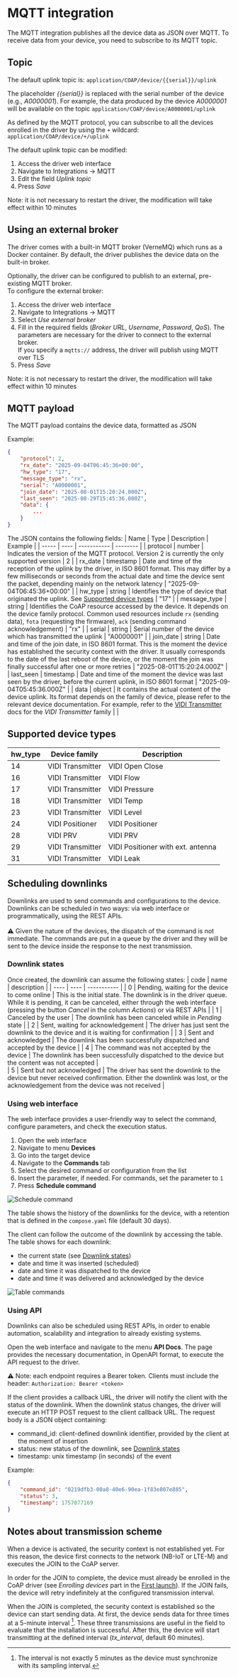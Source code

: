 # MQTT integration

The MQTT integration publishes all the device data as JSON over MQTT. To receive data from your device, you need to subscribe to its MQTT topic.

## Topic
The default uplink topic is: `application/COAP/device/{{serial}}/uplink`

The placeholder *{{serial}}* is replaced with the serial number of the device (e.g., *A0000001*). For example, the data produced by the device *A0000001* will be available on the topic `application/COAP/device/A0000001/uplink`

As defined by the MQTT protocol, you can subscribe to all the devices enrolled in the driver by using the `+` wildcard:   
`application/COAP/device/+/uplink`

The default uplink topic can be modified:
1. Access the driver web interface
2. Navigate to Integrations → MQTT
3. Edit the field *Uplink topic*
4. Press *Save*  

Note: it is not necessary to restart the driver, the modification will take effect within 10 minutes

## Using an external broker
The driver comes with a built-in MQTT broker (VerneMQ) which runs as a Docker container. By default, the driver publishes the device data on the built-in broker.

Optionally, the driver can be configured to publish to an external, pre-existing MQTT broker.  
To configure the external broker:
1. Access the driver web interface
2. Navigate to Integrations → MQTT
3. Select *Use external broker*
4. Fill in the required fields (*Broker URL*, *Username*, *Password*, *QoS*). The parameters are necessary for the driver to connect to the external broker.  
If you specify a `mqtts://` address, the driver will publish using MQTT over TLS
5. Press *Save*

Note: it is not necessary to restart the driver, the modification will take effect within 10 minutes

## MQTT payload
The MQTT payload contains the device data, formatted as JSON

Example:
```json
{
	"protocol": 2,
	"rx_date": "2025-09-04T06:45:36+00:00",
	"hw_type": "17",
	"message_type": "rx",
	"serial": "A0000001",
	"join_date": "2025-08-01T15:20:24.000Z",
	"last_seen": "2025-08-29T15:45:36.000Z",
	"data": {
		...
	}
}
```

The JSON contains the following fields:
| Name	| Type | Description | 	Example  |
| ----- | ---- | ----------- | --------  | 
| protocol | number | Indicates the version of the MQTT protocol. Version 2 is currently the only supported version | 2 |
| rx_date | timestamp | Date and time of the reception of the uplink by the driver, in ISO 8601 format. This may differ by a few milliseconds or seconds from the actual date and time the device sent the packet, depending mainly on the network latency | "2025-09-04T06:45:36+00:00" |
| hw_type | string | Identifies the type of device that originated the uplink. See [Supported device types](#supported-device-types) | "17" |
| message_type | string | Identifies the CoAP resource accessed by the device. It depends on the device family protocol. Common used resources include `rx` (sending data), `fota` (requesting the firmware), `ack` (sending command acknowledgement) | "rx" |
| serial | string | Serial number of the device which has transmitted the uplink | "A0000001" |
| join_date | string | Date and time of the join date, in ISO 8601 format. This is the moment the device has established the security context with the driver. It usually corresponds to the date of the last reboot of the device, or the moment the join was finally successful after one or more retries | "2025-08-01T15:20:24.000Z" |
| last_seen | timestamp | Date and time of the moment the device was last seen by the driver, before the current uplink, in ISO 8601 format | "2025-09-04T05:45:36.000Z" |
| data | object | It contains the actual content of the device uplink. Its format depends on the family of device, please refer to the relevant device documentation. For example, refer to the [VIDI Transmitter](vidi-transmitter.md) docs for the *VIDI Transmitter* family |  |

## Supported device types
| hw_type | Device family | Description | 
| ------- | ---- | ----------- |
| 14 | VIDI Transmitter | VIDI Open Close |
| 16 | VIDI Transmitter | VIDI Flow |
| 17 | VIDI Transmitter | VIDI Pressure |
| 18 | VIDI Transmitter | VIDI Temp |
| 23 | VIDI Transmitter | VIDI Level |
| 24 | VIDI Positioner | VIDI Positioner |
| 28 | VIDI PRV | VIDI PRV |
| 29 | VIDI Transmitter | VIDI Positioner with ext. antenna |
| 31 | VIDI Transmitter | VIDI Leak |

## Scheduling downlinks
Downlinks are used to send commands and configurations to the device. Downlinks can be scheduled in two ways: via web interface or programmatically, using the REST APIs.  
️️  
⚠️ Given the nature of the devices, the dispatch of the command is not immediate. The commands are put in a queue by the driver and they will be sent to the device inside the response to the next transmission.

### Downlink states
Once created, the downlink can assume the following states:
| code | name | description |
| ---- | ---- | ----------- |
| 0 | Pending, waiting for the device to come online | This is the initial state. The downlink is in the driver queue. While it is pending, it can be canceled, either through the web interface (pressing the button *Cancel* in the column *Actions*) or via REST APIs | 
| 1 | Canceled by the user | The downlink has been canceled while in *Pending* state |
| 2 | Sent, waiting for acknowledgement | The driver has just sent the downlink to the device and it is waiting for confirmation |
| 3 | Sent and acknowledged | The downlink has been successfully dispatched and accepted by the device | 
| 4 | The command was not accepted by the device | The downlink has been successfully dispatched to the device but the content was not accepted |  
| 5 | Sent but not acknowledged | The driver has sent the downlink to the device but never received confirmation. Either the downlink was lost, or the acknowledgement from the device was not received | 

### Using web interface
The web interface provides a user-friendly way to select the command, configure parameters, and check the execution status.
1. Open the web interface
2. Navigate to menu **Devices**
3. Go into the target device
4. Navigate to the **Commands** tab
5. Select the desired command or configuration from the list
6. Insert the parameter, if needed. For commands, set the parameter to `1`
7. Press **Schedule command**

![Schedule command](images/schedule_command.png)

The table shows the history of the downlinks for the device, with a retention that is defined in the `compose.yaml` file (default 30 days).

The client can follow the outcome of the downlink by accessing the table. 
The table shows for each downlink:
- the current state (see [Downlink states](#downlink-states))
- date and time it was inserted (scheduled)
- date and time it was dispatched to the device
- date and time it was delivered and acknowledged by the device

![Table commands](images/table_commands.png)

### Using API
Downlinks can also be scheduled using REST APIs, in order to enable automation, scalability and integration to already existing systems.

Open the web interface and navigate to the menu **API Docs**.
The page provides the necessary documentation, in OpenAPI format, to execute the API request to the driver.

⚠️ Note: each endpoint requires a Bearer token. Clients must include the header: `Authorization: Bearer <token>`

If the client provides a callback URL, the driver will notify the client with the status of the downlink. 
When the downlink status changes, the driver will execute an HTTP POST request to the client callback URL. 
The request body is a JSON object containing:
- command_id: client-defined downlink identifier, provided by the client at the moment of insertion
- status: new status of the downlink, see [Downlink states](#downlink-states)
- timestamp: unix timestamp (in seconds) of the event

Example:
```json
{
	"command_id": "0219dfb3-00a8-40e6-90ea-1f83e807e885",
	"status": 3,
	"timestamp": 1757077169
}
```

## Notes about transmission scheme
When a device is activated, the security context is not established yet. For this reason, the device first connects to the network (NB-IoT or LTE-M) and executes the JOIN to the CoAP server. 

In order for the JOIN to complete, the device must already be enrolled in the CoAP driver (see *Enrolling devices* part in the [First launch](first-launch.md)). If the JOIN fails, the device will retry indefinitely at the configured transmission interval. 

When the JOIN is completed, the security context is established so the device can start sending data. 
At first, the device sends data for three times at a 5-minute interval [^1]. These three transmissions are useful in the field to evaluate that the installation is successful. After this, the device will start transmitting at the defined interval (*tx_interval*, default 60 minutes). 

[^1]: The interval is not exactly 5 minutes as the device must synchronize with its sampling interval.

